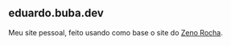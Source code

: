 ## eduardo.buba.dev

Meu site pessoal, feito usando como base o site do [Zeno Rocha](https://zenorocha.com).
